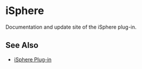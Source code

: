 # iSphere

Documentation and update site of the iSphere plug-in.

## See Also

* [iSphere Plug-in](https://github.com/rdi-open-source/isphere-plugin)
